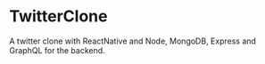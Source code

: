 # TwitterClone
A twitter clone with ReactNative and Node, MongoDB, Express and GraphQL for the backend.
